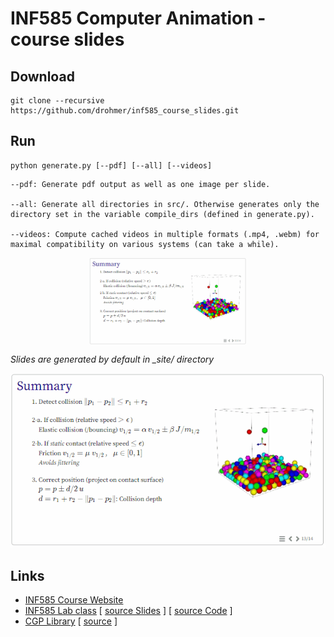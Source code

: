 # INF585 Computer Animation - course slides

## Download

```
git clone --recursive https://github.com/drohmer/inf585_course_slides.git
```

## Run

```
python generate.py [--pdf] [--all] [--videos]
```

```
--pdf: Generate pdf output as well as one image per slide.

--all: Generate all directories in src/. Otherwise generates only the directory set in the variable compile_dirs (defined in generate.py).

--videos: Compute cached videos in multiple formats (.mp4, .webm) for maximal compatibility on various systems (can take a while).
```



<p align="center"> 

<img align="center" src="assets/slide_example.gif" width="50%">

_Slides are generated by default in \_site/ directory_

</p>

![](assets/slide_example.gif)

## Links

* [INF585 Course Website](https://damienrohmer.com/data/teaching/2022_2023/x-inf585)
* [INF585 Lab class](https://damienrohmer.com/data/teaching/2022_2023/x-inf585/practice/content/01_introduction/index.html) [ [source Slides](https://github.com/drohmer/inf585_code) ] [ [source Code](https://github.com/drohmer/inf585_code) ]
* [CGP Library](https://imagecomputing.net/cgp) [ [source](https://github.com/drohmer/cgp) ]